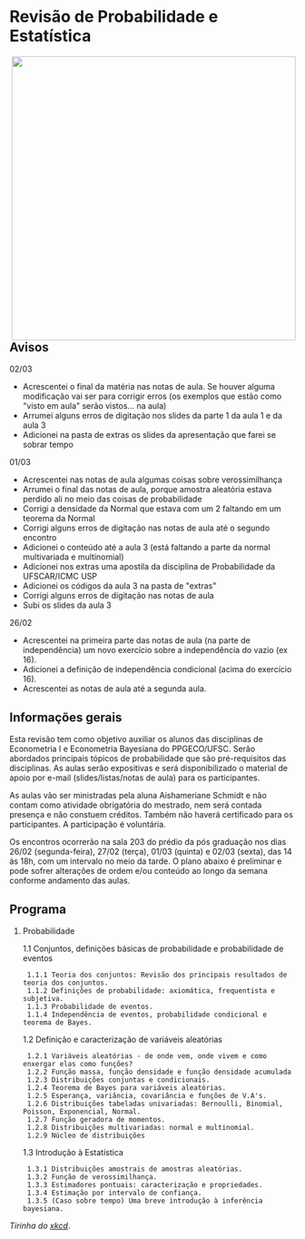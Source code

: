# Revisão de Probabilidade e Estatística

<img src="https://imgs.xkcd.com/comics/correlation.png" width="500" align = "right">


## Avisos
02/03
* Acrescentei o final da matéria nas notas de aula. Se houver alguma modificação vai ser para corrigir erros (os exemplos que estão como "visto em aula" serão vistos... na aula)
* Arrumei alguns erros de digitação nos slides da parte 1 da aula 1 e da aula 3
* Adicionei na pasta de extras os slides da apresentação que farei se sobrar tempo

01/03
* Acrescentei nas notas de aula algumas coisas sobre verossimilhança
* Arrumei o final das notas de aula, porque amostra aleatória estava perdido ali no meio das coisas de probabilidade
* Corrigi a densidade da Normal que estava com um 2 faltando em um teorema da Normal
* Corrigi alguns erros de digitação nas notas de aula até o segundo encontro
* Adicionei o conteúdo até a aula 3 (está faltando a parte da normal multivariada e multinomial)
* Adicionei nos extras uma apostila da disciplina de Probabilidade da UFSCAR/ICMC USP
* Adicionei os códigos da aula 3 na pasta de "extras"
* Corrigi alguns erros de digitação nas notas de aula
* Subi os slides da aula 3

26/02
* Acrescentei na primeira parte das notas de aula (na parte de independência) um novo exercício sobre a independência do vazio (ex 16).
* Adicionei a definição de independência condicional (acima do exercício 16).
* Acrescentei as notas de aula até a segunda aula.

## Informações gerais

Esta revisão tem como objetivo auxiliar os alunos das disciplinas de Econometria I e Econometria Bayesiana do PPGECO/UFSC. Serão abordados principais tópicos de probabilidade que são pré-requisitos das disciplinas. As aulas serão expositivas e será disponibilizado o material de apoio por e-mail (slides/listas/notas de aula) para os participantes.

As aulas vão ser ministradas pela aluna Aishameriane Schmidt e não contam como atividade obrigatória do mestrado, nem será contada presença e não constuem créditos. Também não haverá certificado para os participantes. A participação é voluntária.

Os encontros ocorrerão na sala 203 do prédio da pós graduação nos dias 26/02 (segunda-feira), 27/02 (terça), 01/03 (quinta) e 02/03 (sexta), das 14 às 18h, com um intervalo no meio da tarde. O plano  abaixo é preliminar e pode sofrer alterações de ordem e/ou conteúdo ao longo da semana conforme andamento das aulas.

## Programa

1. Probabilidade

    1.1 Conjuntos, definições básicas de probabilidade e probabilidade de eventos
    
        1.1.1 Teoria dos conjuntos: Revisão dos principais resultados de teoria dos conjuntos.
        1.1.2 Definições de probabilidade: axiomática, frequentista e subjetiva. 
        1.1.3 Probabilidade de eventos.
        1.1.4 Independência de eventos, probabilidade condicional e teorema de Bayes.
        
    1.2 Definição e caracterização de variáveis aleatórias
    
        1.2.1 Variáveis aleatórias - de onde vem, onde vivem e como enxergar elas como funções?
        1.2.2 Função massa, função densidade e função densidade acumulada
        1.2.3 Distribuições conjuntas e condicionais.
        1.2.4 Teorema de Bayes para variáveis aleatórias.
        1.2.5 Esperança, variância, covariância e funções de V.A's.
        1.2.6 Distribuições tabeladas univariadas: Bernoulli, Binomial, Poisson, Exponencial, Normal.
        1.2.7 Função geradora de momentos.
        1.2.8 Distribuições multivariadas: normal e multinomial.
        1.2.9 Núcleo de distribuições
        
    1.3 Introdução à Estatística
    
        1.3.1 Distribuições amostrais de amostras aleatórias.
        1.3.2 Função de verossimilhança.
        1.3.3 Estimadores pontuais: caracterização e propriedades.
        1.3.4 Estimação por intervalo de confiança.
        1.3.5 (Caso sobre tempo) Uma breve introdução à inferência bayesiana.

_Tirinha do [xkcd](http://phdcomics.com/comics.php?f=1790)_.
